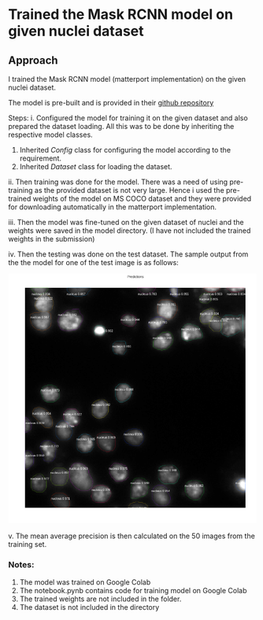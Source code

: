 # Trained the Mask RCNN model on given nuclei dataset

## Approach

I trained the Mask RCNN model (matterport implementation) on the given nuclei dataset.

The model is pre-built and is provided in their [github repository](https://github.com/matterport/Mask_RCNN)

Steps:
i. Configured the model for training it on the given dataset and also prepared the dataset loading.
All this was to be done by inheriting the respective model classes.
1. Inherited *Config* class for configuring the model according to the requirement.
2. Inherited *Dataset* class for loading the dataset.

ii. Then training was done for the model. There was a need of using pre-training as the provided dataset is not very large. Hence i used the pre-trained weights of the model on MS COCO dataset and they were provided for downloading automatically in the matterport implementation.

iii. Then the model was fine-tuned on the given dataset of nuclei and the weights were saved in the model directory. (I have not included the trained weights in the submission)

iv. Then the testing was done on the test dataset. The sample output from the the model for one of the test image is as follows:

<img src="assets/out.png">

v. The mean average precision is then calculated on the 50 images from the training set.

### Notes:
1. The model was trained on Google Colab
2. The notebook.pynb contains code for training model on Google Colab
3. The trained weights are not included in the folder.
4. The dataset is not included in the directory